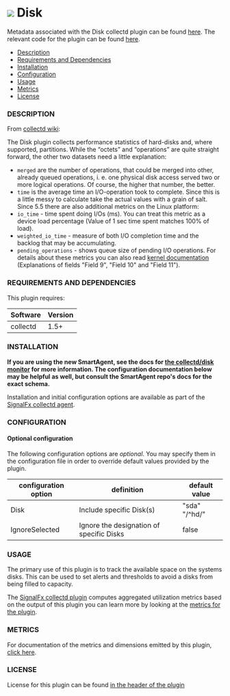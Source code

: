 # ![](https://github.com/signalfx/integrations/blob/master/collectd/img/integrations_collectd.png) Disk

Metadata associated with the Disk collectd plugin can be found [here](https://github.com/signalfx/integrations/tree/release/collectd-disk). The relevant code for the plugin can be found [here](https://github.com/signalfx/collectd/blob/master/src/disk.c).

- [Description](#description)
- [Requirements and Dependencies](#requirements-and-dependencies)
- [Installation](#installation)
- [Configuration](#configuration)
- [Usage](#usage)
- [Metrics](#metrics)
- [License](#license)

### DESCRIPTION

From [collectd wiki](https://collectd.org/wiki/index.php/Plugin:Disk):

The Disk plugin collects performance statistics of hard-disks and, where supported, partitions. While the “octets” and “operations” are quite straight forward, the other two datasets need a little explanation:
 * `merged` are the number of operations, that could be merged into other, already queued operations, i. e. one physical disk access served two or more logical operations. Of course, the higher that number, the better.
 * `time` is the average time an I/O-operation took to complete. Since this is a little messy to calculate take the actual values with a grain of salt.
Since 5.5 there are also additional metrics on the Linux platform:
 * `io_time` - time spent doing I/Os (ms). You can treat this metric as a device load percentage (Value of 1 sec time spent matches 100% of load).
 * `weighted_io_time` - measure of both I/O completion time and the backlog that may be accumulating.
 * `pending_operations` - shows queue size of pending I/O operations.
For details about these metrics you can also read [kernel documentation](https://www.kernel.org/doc/Documentation/iostats.txt) (Explanations of fields "Field 9", "Field 10" and "Field 11").

### REQUIREMENTS AND DEPENDENCIES

This plugin requires:

| Software  | Version        |
|-----------|----------------|
| collectd  | 1.5+ |

### INSTALLATION

**If you are using the new SmartAgent, see the docs for [the collectd/disk
monitor](https://github.com/signalfx/signalfx-agent/tree/master/docs/monitors/collectd-disk.md)
for more information.  The configuration documentation below may be helpful as
well, but consult the SmartAgent repo's docs for the exact schema.**


Installation and initial configuration options are available as part of the [SignalFx collectd agent](https://github.com/signalfx/integrations/tree/master/collectd).


### CONFIGURATION

#### Optional configuration

The following configuration options are *optional*. You may specify them in the configuration file in order to override default values provided by the plugin.

| configuration option | definition | default value |
| ---------------------|------------|---------------|
| Disk | Include specific Disk(s) | "sda" "/^hd/" |
| IgnoreSelected  | Ignore the designation of specific Disks | false |

### USAGE

The primary use of this plugin is to track the available space on the systems disks. This can be used to set alerts and thresholds to avoid a disks from being filled to capacity.

The [SignalFx collectd plugin](https://github.com/signalfx/integrations/tree/master/signalfx-metadata) computes aggregated utilization metrics based on the output of this plugin you can learn more by looking at the [metrics for the plugin](https://github.com/signalfx/integrations/tree/master/signalfx-metadata/docs).

### METRICS

For documentation of the metrics and dimensions emitted by this plugin, [click here](./docs).

### LICENSE

License for this plugin can be found [in the header of the plugin](https://github.com/signalfx/collectd/blob/master/src/disk.c)
